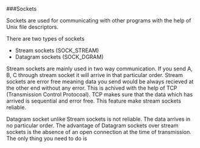 ###Sockets

Sockets are used for communicating with other programs with the help of Unix file descriptors. 

There are two types of sockets
* Stream sockets (SOCK_STREAM)
* Datagram sockets (SOCK_DGRAM)

Stream sockets are mainly used in two way communication. If you send A, B, C through stream socket it will arrive in that particular order. Stream sockets are error free meaning data you send would be always recieved at the other end without any error. This is achived with the help of TCP (Transmission Control Protocoal). TCP makes sure that the data which has arrived is sequential and error free. This feature make stream sockets reliable.  

Datagram socket unlike Stream sockets is not reliable. The data arrives in no particular order. The advantage of Datagram sockets over stream sockets is the absence of an open connection at the time of transmission. The only thing you need to do is 

